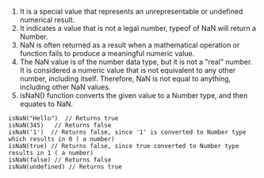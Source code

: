 1. It is a special value that represents an unrepresentable or undefined numerical result. 
2. It indicates a value that is not a legal number, typeof of NaN will return a Number.
3. NaN is often returned as a result when a mathematical operation or function fails to produce a meaningful numeric value.
4. The NaN value is of the number data type, but it is not a "real" number. It is considered a numeric value that is not equivalent to any other number, including itself. Therefore, NaN is not equal to anything, including other NaN values.
5.  isNaN() function converts the given value to a Number type, and then equates to NaN.
```
isNaN("Hello")  // Returns true
isNaN(345)   // Returns false
isNaN('1')  // Returns false, since '1' is converted to Number type which results in 0 ( a number) 
isNaN(true) // Returns false, since true converted to Number type results in 1 ( a number)
isNaN(false) // Returns false
isNaN(undefined) // Returns true
